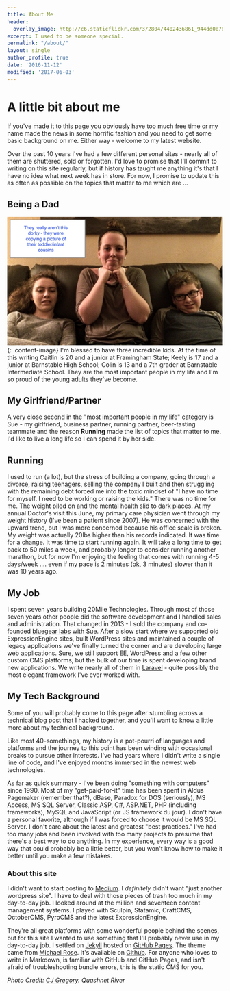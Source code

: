 ```yaml
---
title: About Me
header:
  overlay_image: http://c6.staticflickr.com/3/2804/4402436861_944dd0e783_b.jpg
excerpt: I used to be someone special.
permalink: "/about/"
layout: single
author_profile: true
date: '2016-11-12'
modified: '2017-06-03'
---
```


# A little bit about me
If you've made it to this page you obviously have too much free time or my name made the news in some horrific fashion and you need to get some basic background on me. Either way - welcome to my latest website. 

Over the past 10 years I've had a few different personal sites - nearly all of them are shuttered, sold or forgotten. I'd love to promise that I'll commit to writing on this site regularly, but if history has taught me anything it's that I have no idea what next week has in store. For now, I  promise to update this as often as possible on the topics that matter to me which are ... 

## Being a Dad
![Keely, Caitlin and Colin](/assets/images/dorks.JPG){: .content-image}
I'm blessed to have three incredible kids. At the time of this writing Caitlin is 20 and a junior at Framingham State; Keely is 17 and a junior at Barnstable High School; Colin is 13 and a 7th grader at Barnstable Intermediate School. They are the most important people in my life and I'm so proud of the young adults they've become. 

## My Girlfriend/Partner
A very close second in the "most important people in my life" category is Sue - my girlfriend, business partner, running partner, beer-tasting teammate and the reason **Running** made the list of topics that matter to me. I'd like to live a long life so I can spend it by her side. 

## Running
I used to run (a lot), but the stress of building a company, going through a divorce, raising teenagers, selling the company I built and then struggling with the remaining debt forced me into the toxic mindset of "I have no time for myself. I need to be working or raising the kids." There was no time for me. The weight piled on and the mental health slid to dark places. At my annual Doctor's visit this June, my primary care physician went through my weight history (I've been a patient since 2007). He was concerned with the upward trend, but I was more concerned because his office scale is broken. My weight was actually 20lbs higher than his records indicated. It was time for a change. It was time to start running again. It will take a long time to get back to 50 miles a week, and probably longer to consider running another marathon, but for now I'm enjoying the feeling that comes with running 4-5 days/week .... even if my pace is 2 minutes (ok, 3 minutes) slower than it was 10 years ago.

## My Job
I spent seven years building 20Mile Technologies. Through most of those seven years other people did the software development and I handled sales and administration. That changed in 2013 - I sold the company and co-founded [bluegear labs](http://bluegear.io) with Sue. After a slow start where we supported old ExpressionEngine sites, built WordPress sites and maintained a couple of legacy applications we've finally turned the corner and are developing large web applications. Sure, we still support EE, WordPress and a few other custom CMS platforms, but the bulk of our time is spent developing brand new applications. We write nearly all of them in [Laravel](http://laravel.com) - quite possibly the most elegant framework I've ever worked with. 

## My Tech Background
Some of you will probably come to this page after stumbling across a technical blog post that I hacked together, and you'll want to know a little more about my technical background. 

Like most 40-somethings, my history is a pot-pourri of languages and platforms and the journey to this point has been winding with occasional breaks to pursue other interests. I've had years where I didn't write a single line of code, and I've enjoyed months immersed in the newest web technologies.  

As far as quick summary - I've been doing "something with computers" since 1990. Most of my "get-paid-for-it" time has been spent in Aldus Pagemaker (remember that?), dBase, Paradox for DOS (seriously), MS Access, MS SQL Server, Classic ASP, C#, ASP.NET, PHP (including frameworks), MySQL and JavaScript (or JS framework du jour).  I don't have a personal favorite, although if I was forced to choose it would be MS SQL Server. I don't care about the latest and greatest "best practices." I've had too many jobs and been involved with too many projects to presume that there's a best way to do anything. In my experience, every way is a good way that could probably be a little better, but you won't know how to make it better until you make a few mistakes. 

### About this site
I  didn't want to start posting to [Medium](https://medium.com).  I _definitely_ didn't want "just another wordpress site". I have to deal with those pieces of trash too much in my day-to-day job. I looked around at the million and seventeen content management systems. I played with Sculpin, Statamic, CraftCMS, OctoberCMS, PyroCMS and the latest ExpressionEngine. 

They're all great platforms with some wonderful people behind the scenes, but for this site I wanted to use something that I'll probably never use in my day-to-day job. I settled on [Jekyll](http://www.jekyllrb.com) hosted on [GitHub Pages](https://pages.github.com/). The theme came from [Michael Rose](https://mademistakes.com/). It's available on [Github](https://github.com/mmistakes/minimal-mistakes). For anyone who loves to write in Markdown, is familiar with GitHub and GitHub Pages, and isn't afraid of troubleshooting bundle errors, this is the static CMS for you. 

_Photo Credit: [CJ Gregory](https://www.flickr.com/photos/dr_cjgregory/). Quashnet River_